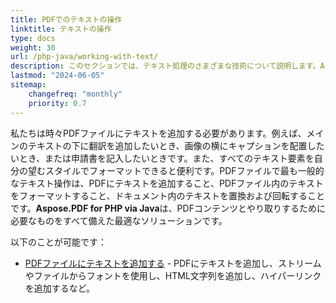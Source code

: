 ```yaml
---
title: PDFでのテキストの操作
linktitle: テキストの操作
type: docs
weight: 30
url: /php-java/working-with-text/
description: このセクションでは、テキスト処理のさまざまな技術について説明します。Aspose.PDFとPHPを使用して、テキストの追加、置換、回転、検索方法を学びます。
lastmod: "2024-06-05"
sitemap:
    changefreq: "monthly"
    priority: 0.7
---
```


私たちは時々PDFファイルにテキストを追加する必要があります。例えば、メインのテキストの下に翻訳を追加したいとき、画像の横にキャプションを配置したいとき、または申請書を記入したいときです。また、すべてのテキスト要素を自分の望むスタイルでフォーマットできると便利です。PDFファイルで最も一般的なテキスト操作は、PDFにテキストを追加すること、PDFファイル内のテキストをフォーマットすること、ドキュメント内のテキストを置換および回転することです。**Aspose.PDF for PHP via Java**は、PDFコンテンツとやり取りするために必要なものをすべて備えた最適なソリューションです。

以下のことが可能です：

- [PDFファイルにテキストを追加する](/pdf/php-java/add-text-to-pdf-file/) - PDFにテキストを追加し、ストリームやファイルからフォントを使用し、HTML文字列を追加し、ハイパーリンクを追加するなど。